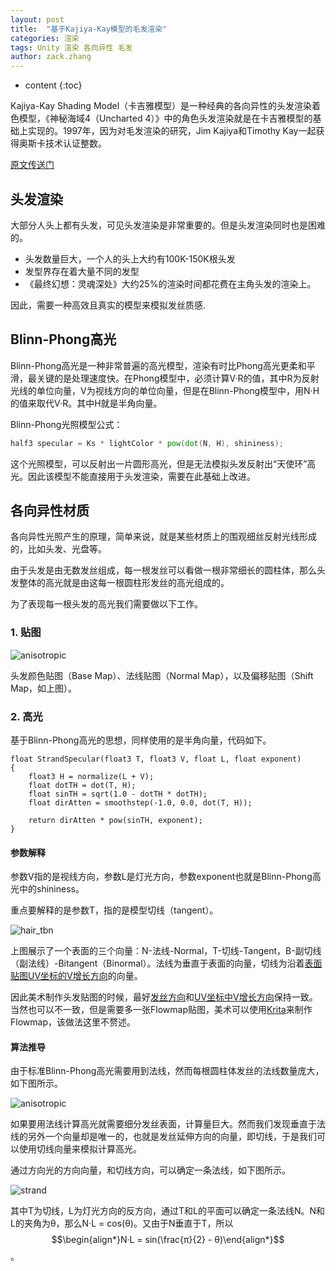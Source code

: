 ```yaml
---
layout: post
title:  "基于Kajiya-Kay模型的毛发渲染"
categories: 渲染
tags: Unity 渲染 各向异性 毛发
author: zack.zhang
---
```


* content
{:toc}

Kajiya-Kay Shading Model（卡吉雅模型）是一种经典的各向异性的头发渲染着色模型，《神秘海域4（Uncharted 4）》中的角色头发渲染就是在卡吉雅模型的基础上实现的。1997年，因为对毛发渲染的研究，Jim Kajiya和Timothy Kay一起获得奥斯卡技术认证整数。
<!-- more -->

<a href="http://amd-dev.wpengine.netdna-cdn.com/wordpress/media/2012/10/Scheuermann_HairRendering.pdf">原文传送门</a>

## 头发渲染

大部分人头上都有头发，可见头发渲染是非常重要的。但是头发渲染同时也是困难的。

* 头发数量巨大，一个人的头上大约有100K-150K根头发
* 发型界存在着大量不同的发型
* 《最终幻想：灵魂深处》大约25%的渲染时间都花费在主角头发的渲染上。

因此，需要一种高效且真实的模型来模拟发丝质感.

## Blinn-Phong高光

Blinn-Phong高光是一种非常普遍的高光模型，渲染有时比Phong高光更柔和平滑，最关键的是处理速度快。在Phong模型中，必须计算V·R的值，其中R为反射光线的单位向量，V为视线方向的单位向量，但是在Blinn-Phong模型中，用N·H的值来取代V·R。其中H就是半角向量。

Blinn-Phong光照模型公式：

```glsl
half3 specular = Ks * lightColor * pow(dot(N, H), shininess);
```

这个光照模型，可以反射出一片圆形高光，但是无法模拟头发反射出“天使环”高光。因此该模型不能直接用于头发渲染，需要在此基础上改进。

## 各向异性材质

各向异性光照产生的原理，简单来说，就是某些材质上的围观细丝反射光线形成的，比如头发、光盘等。

由于头发是由无数发丝组成，每一根发丝可以看做一根非常细长的圆柱体，那么头发整体的高光就是由这每一根圆柱形发丝的高光组成的。

为了表现每一根头发的高光我们需要做以下工作。

### 1. 贴图

![anisotropic](https://zd304.github.io/assets/img/hair_shift.jpg)<br/>

头发颜色贴图（Base Map）、法线贴图（Normal Map），以及偏移贴图（Shift Map，如上图）。

### 2. 高光

基于Blinn-Phong高光的思想，同样使用的是半角向量，代码如下。

```cg
float StrandSpecular(float3 T, float3 V, float L, float exponent)
{
	float3 H = normalize(L + V);
	float dotTH = dot(T, H);
	float sinTH = sqrt(1.0 - dotTH * dotTH);
	float dirAtten = smoothstep(-1.0, 0.0, dot(T, H));
	
	return dirAtten * pow(sinTH, exponent);
}
```

#### 参数解释

参数V指的是视线方向，参数L是灯光方向，参数exponent也就是Blinn-Phong高光中的shininess。

重点要解释的是参数T，指的是模型切线（tangent）。

![hair_tbn](https://zd304.github.io/assets/img/hair_tbn.jpg)<br/>

上图展示了一个表面的三个向量：N-法线-Normal，T-切线-Tangent，B-副切线（副法线）-Bitangent（Binormal）。法线为垂直于表面的向量，切线为沿着<u>表面贴图UV坐标的V增长方向</u>的向量。

因此美术制作头发贴图的时候，最好<u>发丝方向</u>和<u>UV坐标中V增长方向</u>保持一致。当然也可以不一致，但是需要多一张Flowmap贴图，美术可以使用<a href="https://krita.org/zh/">Krita</a>来制作Flowmap，该做法这里不赘述。

#### 算法推导

由于标准Blinn-Phong高光需要用到法线，然而每根圆柱体发丝的法线数量庞大，如下图所示。

![anisotropic](https://zd304.github.io/assets/img/anisotropic.png)<br/>

如果要用法线计算高光就需要细分发丝表面，计算量巨大。然而我们发现垂直于法线的另外一个向量却是唯一的，也就是发丝延伸方向的向量，即切线，于是我们可以使用切线向量来模拟计算高光。

通过方向光的方向向量，和切线方向，可以确定一条法线，如下图所示。

![strand](https://zd304.github.io/assets/img/strand.png)<br/>

其中T为切线，L为灯光方向的反方向，通过T和L的平面可以确定一条法线N。N和L的夹角为θ，那么N·L = cos(θ)。又由于N垂直于T，所以$$\begin{align*}N·L = sin(\frac{π}{2} - θ)\end{align*}$$。

